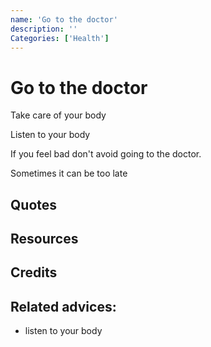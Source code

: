 ```yaml
---
name: 'Go to the doctor'
description: ''
Categories: ['Health']
---
```

# Go to the doctor

Take care of your body

Listen to your body

If you feel bad don't avoid going to the doctor.

Sometimes it can be too late

## Quotes

## Resources

## Credits

## Related advices:

- listen to your body
